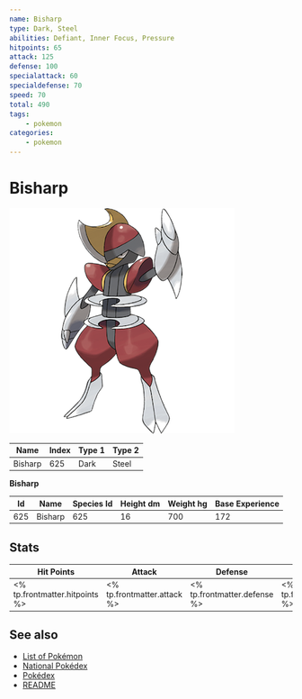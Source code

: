 ```yaml
---
name: Bisharp
type: Dark, Steel
abilities: Defiant, Inner Focus, Pressure
hitpoints: 65
attack: 125
defense: 100
specialattack: 60
specialdefense: 70
speed: 70
total: 490
tags:
    - pokemon
categories:
    - pokemon
---
```


# Bisharp


![Bisharp](images/625.png)

| **Name** | **Index** | **Type 1** | **Type 2** |
|----|----|----|----|
| Bisharp | 625 | Dark | Steel  |

**Bisharp** 




| **Id** | **Name** | **Species Id** | **Height dm** | **Weight hg** | **Base Experience** |
|--------|----------|----------------|------------|------------|---------------------|
| 625 | Bisharp | 625 | 16 | 700 | 172 |



## Stats

| **Hit Points** | **Attack** | **Defense** | **Special Attack** | **Special Defense** | **Speed** | **Total** |
|----------------|------------|-------------|--------------------|---------------------|-----------|-----------|
| <% tp.frontmatter.hitpoints %> | <% tp.frontmatter.attack %> | <% tp.frontmatter.defense %> | <% tp.frontmatter.specialattack %> | <% tp.frontmatter.specialdefense %> | <% tp.frontmatter.speed %> | <% tp.frontmatter.total %> |

## See also

- [List of Pokémon](../pokemon.md)
- [National Pokédex](../national_pokedex.md)
- [Pokédex](../pokedex.md)
- [README](../README.md)
